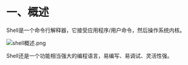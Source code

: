 # 一、概述

Shell是一个命令行解释器，它接受应用程序/用户命令，然后操作系统内核。

![shell概述.png](\img\shell\shell概述.png)

Shell还是一个功能相当强大的编程语言，易编写、易调试、灵活性强。